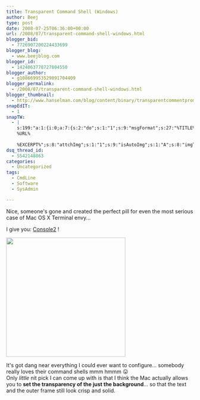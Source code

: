 ```yaml
---
title: Transparent Command Shell (Windows)
author: Beej
type: post
date: 2008-07-25T06:36:00+00:00
url: /2008/07/transparent-command-shell-windows.html
blogger_bid:
  - 7726907200224433699
blogger_blog:
  - www.beejblog.com
blogger_id:
  - 1424063778727804550
blogger_author:
  - g108669953529091704409
blogger_permalink:
  - /2008/07/transparent-command-shell-windows.html
blogger_thumbnail:
  - http://www.hanselman.com/blog/content/binary/transparentcommentprompt_thumb.jpg
snapEdIT:
  - 1
snapTW:
  - |
    s:199:"a:1:{i:0;a:7:{s:2:"do";s:1:"1";s:9:"msgFormat";s:27:"%TITLE%
    %URL%
    
    %EXCERPT%";s:8:"attchImg";s:1:"1";s:9:"isAutoImg";s:1:"A";s:8:"imgToUse";s:0:"";s:9:"isAutoURL";s:1:"A";s:8:"urlToUse";s:0:"";}}";
dsq_thread_id:
  - 5542148863
categories:
  - Uncategorized
tags:
  - CmdLine
  - Software
  - SysAdmin

---
```

Nice, someone's gone and created the perfect pill for even the most serious case of Mac OS X Terminal envy...

<div>
</div>

<div>
  I give you: <a href="http://www.hanselman.com/blog/TransparentCommandPromptInWindows.aspx">Console2</a> !
</div>

<div>
</div>

[<img style="WIDTH: 320px; CURSOR: hand" border="0" alt="" src="http://www.hanselman.com/blog/content/binary/transparentcommentprompt_thumb.jpg" />][1]

<div>
</div>

<div>
</div>

<div>
  It's got dang near everything I could ever want to configure... somebody really loves their command shells mmm hmmm 😛
</div>

<div>
  Only <em>little</em> nit pick I can come up with is that I think the Mac actually allows you to <strong>set the transparency of the just the background</strong>... so that the text and the outer frame still look crisp and solid.
</div>

 [1]: http://www.hanselman.com/blog/content/binary/transparentcommentprompt_thumb.jpg